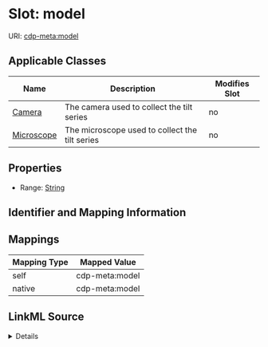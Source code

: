 

# Slot: model

URI: [cdp-meta:model](metadatamodel)



<!-- no inheritance hierarchy -->





## Applicable Classes

| Name | Description | Modifies Slot |
| --- | --- | --- |
| [Camera](Camera.md) | The camera used to collect the tilt series |  no  |
| [Microscope](Microscope.md) | The microscope used to collect the tilt series |  no  |







## Properties

* Range: [String](String.md)





## Identifier and Mapping Information








## Mappings

| Mapping Type | Mapped Value |
| ---  | ---  |
| self | cdp-meta:model |
| native | cdp-meta:model |




## LinkML Source

<details>
```yaml
name: model
alias: model
domain_of:
- Camera
- Microscope
range: string

```
</details>
